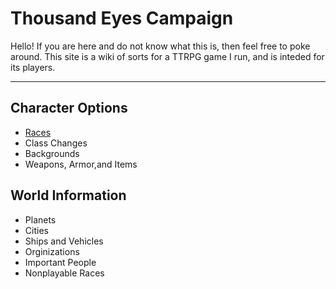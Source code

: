 # Thousand Eyes Campaign

Hello! If you are here and do not know what this is, then feel free to poke around. This site is a wiki of sorts for a TTRPG game I run, and is inteded for its players.


---

## Character Options

 * [Races](races.html)
 * Class Changes
 * Backgrounds
 * Weapons, Armor,and Items

## World Information

 * Planets
 * Cities
 * Ships and Vehicles
 * Orginizations
 * Important People
 * Nonplayable Races
